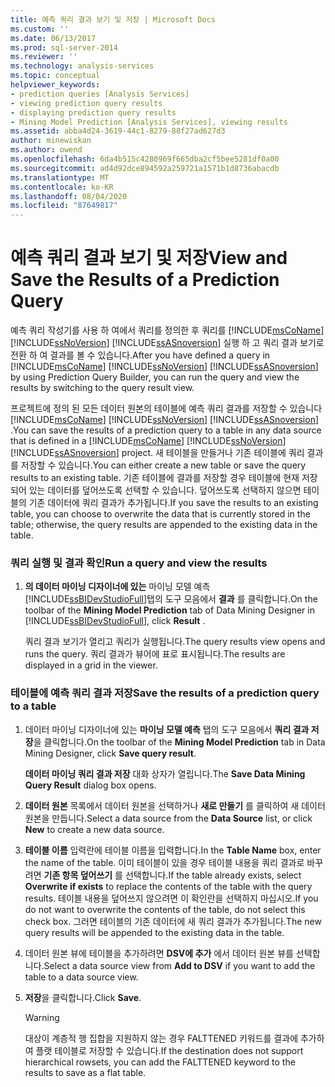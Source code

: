 ```yaml
---
title: 예측 쿼리 결과 보기 및 저장 | Microsoft Docs
ms.custom: ''
ms.date: 06/13/2017
ms.prod: sql-server-2014
ms.reviewer: ''
ms.technology: analysis-services
ms.topic: conceptual
helpviewer_keywords:
- prediction queries [Analysis Services]
- viewing prediction query results
- displaying prediction query results
- Mining Model Prediction [Analysis Services], viewing results
ms.assetid: abba4d24-3619-44c1-8279-88f27ad627d3
author: minewiskan
ms.author: owend
ms.openlocfilehash: 6da4b515c4280969f665dba2cf5bee5281df0a00
ms.sourcegitcommit: ad4d92dce894592a259721a1571b1d8736abacdb
ms.translationtype: MT
ms.contentlocale: ko-KR
ms.lasthandoff: 08/04/2020
ms.locfileid: "87649817"
---
```

# <a name="view-and-save-the-results-of-a-prediction-query"></a><span data-ttu-id="1f080-102">예측 쿼리 결과 보기 및 저장</span><span class="sxs-lookup"><span data-stu-id="1f080-102">View and Save the Results of a Prediction Query</span></span>
  <span data-ttu-id="1f080-103">예측 쿼리 작성기를 사용 하 여에서 쿼리를 정의한 후 쿼리를 [!INCLUDE[msCoName](../../includes/msconame-md.md)] [!INCLUDE[ssNoVersion](../../includes/ssnoversion-md.md)] [!INCLUDE[ssASnoversion](../../includes/ssasnoversion-md.md)] 실행 하 고 쿼리 결과 보기로 전환 하 여 결과를 볼 수 있습니다.</span><span class="sxs-lookup"><span data-stu-id="1f080-103">After you have defined a query in [!INCLUDE[msCoName](../../includes/msconame-md.md)] [!INCLUDE[ssNoVersion](../../includes/ssnoversion-md.md)] [!INCLUDE[ssASnoversion](../../includes/ssasnoversion-md.md)] by using Prediction Query Builder, you can run the query and view the results by switching to the query result view.</span></span>  
  
 <span data-ttu-id="1f080-104">프로젝트에 정의 된 모든 데이터 원본의 테이블에 예측 쿼리 결과를 저장할 수 있습니다 [!INCLUDE[msCoName](../../includes/msconame-md.md)] [!INCLUDE[ssNoVersion](../../includes/ssnoversion-md.md)] [!INCLUDE[ssASnoversion](../../includes/ssasnoversion-md.md)] .</span><span class="sxs-lookup"><span data-stu-id="1f080-104">You can save the results of a prediction query to a table in any data source that is defined in a [!INCLUDE[msCoName](../../includes/msconame-md.md)] [!INCLUDE[ssNoVersion](../../includes/ssnoversion-md.md)] [!INCLUDE[ssASnoversion](../../includes/ssasnoversion-md.md)] project.</span></span> <span data-ttu-id="1f080-105">새 테이블을 만들거나 기존 테이블에 쿼리 결과를 저장할 수 있습니다.</span><span class="sxs-lookup"><span data-stu-id="1f080-105">You can either create a new table or save the query results to an existing table.</span></span> <span data-ttu-id="1f080-106">기존 테이블에 결과를 저장할 경우 테이블에 현재 저장되어 있는 데이터를 덮어쓰도록 선택할 수 있습니다. 덮어쓰도록 선택하지 않으면 테이블의 기존 데이터에 쿼리 결과가 추가됩니다.</span><span class="sxs-lookup"><span data-stu-id="1f080-106">If you save the results to an existing table, you can choose to overwrite the data that is currently stored in the table; otherwise, the query results are appended to the existing data in the table.</span></span>  
  
### <a name="run-a-query-and-view-the-results"></a><span data-ttu-id="1f080-107">쿼리 실행 및 결과 확인</span><span class="sxs-lookup"><span data-stu-id="1f080-107">Run a query and view the results</span></span>  
  
1.  <span data-ttu-id="1f080-108">**의 데이터 마이닝 디자이너에 있는** 마이닝 모델 예측 [!INCLUDE[ssBIDevStudioFull](../../includes/ssbidevstudiofull-md.md)]탭의 도구 모음에서 **결과** 를 클릭합니다.</span><span class="sxs-lookup"><span data-stu-id="1f080-108">On the toolbar of the **Mining Model Prediction** tab of Data Mining Designer in [!INCLUDE[ssBIDevStudioFull](../../includes/ssbidevstudiofull-md.md)], click **Result** .</span></span>  
  
     <span data-ttu-id="1f080-109">쿼리 결과 보기가 열리고 쿼리가 실행됩니다.</span><span class="sxs-lookup"><span data-stu-id="1f080-109">The query results view opens and runs the query.</span></span> <span data-ttu-id="1f080-110">쿼리 결과가 뷰어에 표로 표시됩니다.</span><span class="sxs-lookup"><span data-stu-id="1f080-110">The results are displayed in a grid in the viewer.</span></span>  
  
### <a name="save-the-results-of-a-prediction-query-to-a-table"></a><span data-ttu-id="1f080-111">테이블에 예측 쿼리 결과 저장</span><span class="sxs-lookup"><span data-stu-id="1f080-111">Save the results of a prediction query to a table</span></span>  
  
1.  <span data-ttu-id="1f080-112">데이터 마이닝 디자이너에 있는 **마이닝 모델 예측** 탭의 도구 모음에서 **쿼리 결과 저장**을 클릭합니다.</span><span class="sxs-lookup"><span data-stu-id="1f080-112">On the toolbar of the **Mining Model Prediction** tab in Data Mining Designer, click **Save query result**.</span></span>  
  
     <span data-ttu-id="1f080-113">**데이터 마이닝 쿼리 결과 저장** 대화 상자가 열립니다.</span><span class="sxs-lookup"><span data-stu-id="1f080-113">The **Save Data Mining Query Result** dialog box opens.</span></span>  
  
2.  <span data-ttu-id="1f080-114">**데이터 원본** 목록에서 데이터 원본을 선택하거나 **새로 만들기** 를 클릭하여 새 데이터 원본을 만듭니다.</span><span class="sxs-lookup"><span data-stu-id="1f080-114">Select a data source from the **Data Source** list, or click **New** to create a new data source.</span></span>  
  
3.  <span data-ttu-id="1f080-115">**테이블 이름** 입력란에 테이블 이름을 입력합니다.</span><span class="sxs-lookup"><span data-stu-id="1f080-115">In the **Table Name** box, enter the name of the table.</span></span> <span data-ttu-id="1f080-116">이미 테이블이 있을 경우 테이블 내용을 쿼리 결과로 바꾸려면 **기존 항목 덮어쓰기** 를 선택합니다.</span><span class="sxs-lookup"><span data-stu-id="1f080-116">If the table already exists, select **Overwrite if exists** to replace the contents of the table with the query results.</span></span> <span data-ttu-id="1f080-117">테이블 내용을 덮어쓰지 않으려면 이 확인란을 선택하지 마십시오.</span><span class="sxs-lookup"><span data-stu-id="1f080-117">If you do not want to overwrite the contents of the table, do not select this check box.</span></span> <span data-ttu-id="1f080-118">그러면 테이블의 기존 데이터에 새 쿼리 결과가 추가됩니다.</span><span class="sxs-lookup"><span data-stu-id="1f080-118">The new query results will be appended to the existing data in the table.</span></span>  
  
4.  <span data-ttu-id="1f080-119">데이터 원본 뷰에 테이블을 추가하려면 **DSV에 추가** 에서 데이터 원본 뷰를 선택합니다.</span><span class="sxs-lookup"><span data-stu-id="1f080-119">Select a data source view from **Add to DSV** if you want to add the table to a data source view.</span></span>  
  
5.  <span data-ttu-id="1f080-120">**저장**을 클릭합니다.</span><span class="sxs-lookup"><span data-stu-id="1f080-120">Click **Save**.</span></span>  
  
    > [!WARNING]  
    >  <span data-ttu-id="1f080-121">대상이 계층적 행 집합을 지원하지 않는 경우 FALTTENED 키워드를 결과에 추가하여 플랫 테이블로 저장할 수 있습니다.</span><span class="sxs-lookup"><span data-stu-id="1f080-121">If the destination does not support hierarchical rowsets, you can add the FALTTENED keyword to the results to save as a flat table.</span></span>  
  
  
